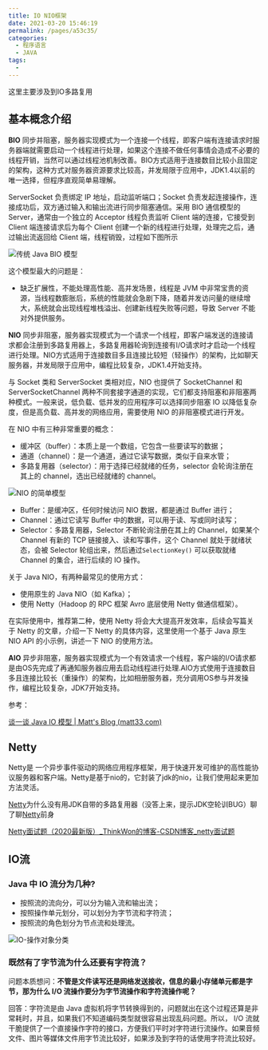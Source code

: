 ```yaml
---
title: IO NIO框架
date: 2021-03-20 15:46:19
permalink: /pages/a53c35/
categories:
  - 程序语言
  - JAVA
tags:
  - 
---
```


这里主要涉及到IO多路复用

## 基本概念介绍

**BIO** 同步并阻塞，服务器实现模式为一个连接一个线程，即客户端有连接请求时服务器端就需要启动一个线程进行处理，如果这个连接不做任何事情会造成不必要的线程开销，当然可以通过线程池机制改善。BIO方式适用于连接数目比较小且固定的架构，这种方式对服务器资源要求比较高，并发局限于应用中，JDK1.4以前的唯一选择，但程序直观简单易理解。

ServerSocket 负责绑定 IP 地址，启动监听端口；Socket 负责发起连接操作，连接成功后，双方通过输入和输出流进行同步阻塞通信。采用 BIO 通信模型的 Server，通常由一个独立的 Acceptor 线程负责监听 Client 端的连接，它接受到 Client 端连接请求后为每个 Client 创建一个新的线程进行处理，处理完之后，通过输出流返回给 Client 端，线程销毁，过程如下图所示

![传统 Java BIO 模型](https://img.xiaoyou66.com/2021/04/22/6a82ee3b6c83c.png)

这个模型最大的问题是：

- 缺乏扩展性，不能处理高性能、高并发场景，线程是 JVM 中非常宝贵的资源，当线程数膨胀后，系统的性能就会急剧下降，随着并发访问量的继续增大，系统就会出现线程堆栈溢出、创建新线程失败等问题，导致 Server 不能对外提供服务。

**NIO** 同步非阻塞，服务器实现模式为一个请求一个线程，即客户端发送的连接请求都会注册到多路复用器上，多路复用器轮询到连接有I/O请求时才启动一个线程进行处理。NIO方式适用于连接数目多且连接比较短（轻操作）的架构，比如聊天服务器，并发局限于应用中，编程比较复杂，JDK1.4开始支持。

与 Socket 类和 ServerSocket 类相对应，NIO 也提供了 SocketChannel 和 ServerSocketChannel 两种不同套接字通道的实现，它们都支持阻塞和非阻塞两种模式。一般来说，低负载、低并发的应用程序可以选择同步阻塞 IO 以降低复杂度，但是高负载、高并发的网络应用，需要使用 NIO 的非阻塞模式进行开发。

在 NIO 中有三种非常重要的概念：

- 缓冲区（buffer）：本质上是一个数组，它包含一些要读写的数据；
- 通道（channel）：是一个通道，通过它读写数据，类似于自来水管；
- 多路复用器（selector）：用于选择已经就绪的任务，selector 会轮询注册在其上的 channel，选出已经就绪的 channel。

![NIO 的简单模型](https://img.xiaoyou66.com/2021/04/22/26adda185c55c.png)

- Buffer：是缓冲区，任何时候访问 NIO 数据，都是通过 Buffer 进行；
- Channel：通过它读写 Buffer 中的数据，可以用于读、写或同时读写；
- Selector：多路复用器，Selector 不断轮询注册在其上的 Channel，如果某个 Channel 有新的 TCP 链接接入、读和写事件，这个 Channel 就处于就绪状态，会被 Selector 轮组出来，然后通过`SelectionKey()` 可以获取就绪 Channel 的集合，进行后续的 IO 操作。



关于 Java NIO，有两种最常见的使用方式：

- 使用原生的 Java NIO（如 Kafka）；
- 使用 Netty（Hadoop 的 RPC 框架 Avro 底层使用 Netty 做通信框架）。

在实际使用中，推荐第二种，使用 Netty 将会大大提高开发效率，后续会写篇关于 Netty 的文章，介绍一下 Netty 的具体内容，这里使用一个基于 Java 原生 NIO API 的小示例，讲述一下 NIO 的使用方法。



**AIO** 异步非阻塞，服务器实现模式为一个有效请求一个线程，客户端的I/O请求都是由OS先完成了再通知服务器应用去启动线程进行处理.AIO方式使用于连接数目多且连接比较长（重操作）的架构，比如相册服务器，充分调用OS参与并发操作，编程比较复杂，JDK7开始支持。

参考：

[谈一谈 Java IO 模型 | Matt's Blog (matt33.com)](https://matt33.com/2017/08/12/java-nio/#几种-IO-模型功能和特性对比)

## Netty

Netty是 一个异步事件驱动的网络应用程序框架，用于快速开发可维护的高性能协议服务器和客户端。Netty是基于nio的，它封装了jdk的nio，让我们使用起来更加方法灵活。

[Netty](https://www.nowcoder.com/jump/super-jump/word?word=Netty)为什么没有用JDK自带的多路复用器（没答上来，提示JDK空轮训BUG）聊了聊[Netty](https://www.nowcoder.com/jump/super-jump/word?word=Netty)前身

[Netty面试题（2020最新版）_ThinkWon的博客-CSDN博客_netty面试题](https://blog.csdn.net/ThinkWon/article/details/104391081)

## IO流

### Java 中 IO 流分为几种?

- 按照流的流向分，可以分为输入流和输出流；
- 按照操作单元划分，可以划分为字节流和字符流；
- 按照流的角色划分为节点流和处理流。

![IO-操作对象分类](https://img.xiaoyou66.com/2021/04/09/b3b71e76f7429.png)

### 既然有了字节流为什么还要有字符流？

问题本质想问：**不管是文件读写还是网络发送接收，信息的最小存储单元都是字节，那为什么 I/O 流操作要分为字节流操作和字符流操作呢？**

回答：字符流是由 Java 虚拟机将字节转换得到的，问题就出在这个过程还算是非常耗时，并且，如果我们不知道编码类型就很容易出现乱码问题。所以， I/O 流就干脆提供了一个直接操作字符的接口，方便我们平时对字符进行流操作。如果音频文件、图片等媒体文件用字节流比较好，如果涉及到字符的话使用字符流比较好。

